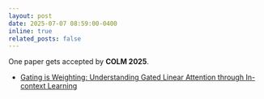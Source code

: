 ```yaml
---
layout: post
date: 2025-07-07 08:59:00-0400
inline: true
related_posts: false
---
```


One paper gets accepted by <strong>COLM 2025</strong>.
<ul>
    <li><a href="https://arxiv.org/pdf/2504.04308">Gating is Weighting: Understanding Gated Linear Attention through In-context Learning
</a></li>
</ul>
